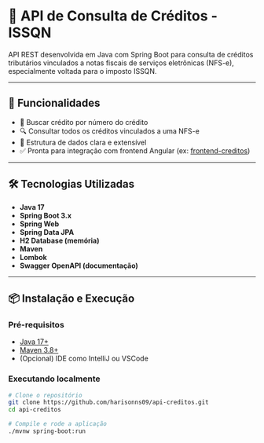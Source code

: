 # 📄 API de Consulta de Créditos - ISSQN

API REST desenvolvida em Java com Spring Boot para consulta de créditos tributários vinculados a notas fiscais de serviços eletrônicas (NFS-e), especialmente voltada para o imposto ISSQN.

---

## 🚀 Funcionalidades

- 🔎 Buscar crédito por número do crédito
- 🔍 Consultar todos os créditos vinculados a uma NFS-e
- 📑 Estrutura de dados clara e extensível
- ✅ Pronta para integração com frontend Angular (ex: [frontend-creditos](https://github.com/harisonns09/frontend-creditos))

---

## 🛠️ Tecnologias Utilizadas

- **Java 17**
- **Spring Boot 3.x**
- **Spring Web**
- **Spring Data JPA**
- **H2 Database (memória)**
- **Maven**
- **Lombok**
- **Swagger OpenAPI (documentação)**

---

## 📦 Instalação e Execução

### Pré-requisitos

- [Java 17+](https://www.oracle.com/java/technologies/javase/jdk17-archive-downloads.html)
- [Maven 3.8+](https://maven.apache.org/download.cgi)
- (Opcional) IDE como IntelliJ ou VSCode

### Executando localmente

```bash
# Clone o repositório
git clone https://github.com/harisonns09/api-creditos.git
cd api-creditos

# Compile e rode a aplicação
./mvnw spring-boot:run
